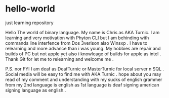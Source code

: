 # hello-world
just learning repository


Hello The world of binary language. My name is Chris as AKA Turnic. I am learning and very motivation with Phyton CLI but I am behinding with commands line interfence from Dos 3verison also Winsxp . I have to relearning and more advance than i was young. My hobbies are repair and builds of PC but not apple yet also i knowleage of builds for apple as intel . Thank Git for let me to relearning and welcome me .   

P.S. nor FYI I am deaf as DeafTurnic or MasterTurnic for local server n SQL .  Social media will be easy to find me with AKA Turnic .  hope about you may read of my comment and understanding with my sucks of english grammer from my 2nd language is english as 1st language is deaf signing american signing language as english..
